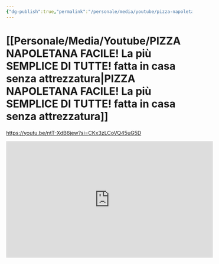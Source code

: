 ```yaml
---
{"dg-publish":true,"permalink":"/personale/media/youtube/pizza-napoletana-facile-la-piu-semplice-di-tutte-fatta-in-casa-senza-attrezzatura/"}
---
```



# [[Personale/Media/Youtube/PIZZA NAPOLETANA FACILE! La più SEMPLICE DI TUTTE! fatta in casa senza attrezzatura\|PIZZA NAPOLETANA FACILE! La più SEMPLICE DI TUTTE! fatta in casa senza attrezzatura]]

https://youtu.be/ntT-XdB6jew?si=CKx3zLCoVQ45uG5D

<iframe width="560" height="315" src="https://www.youtube.com/embed/ntT-XdB6jew?si=7mtQvbizcrV_mek9" title="YouTube video player" frameborder="0" allow="accelerometer; autoplay; clipboard-write; encrypted-media; gyroscope; picture-in-picture; web-share" allowfullscreen></iframe>

